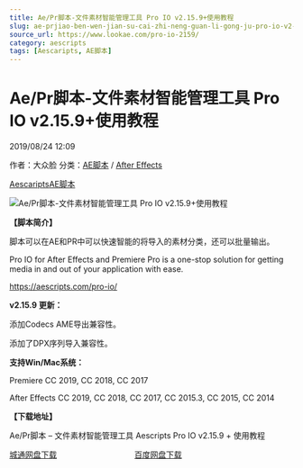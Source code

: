 ```yaml
---
title: Ae/Pr脚本-文件素材智能管理工具 Pro IO v2.15.9+使用教程
slug: ae-prjiao-ben-wen-jian-su-cai-zhi-neng-guan-li-gong-ju-pro-io-v2-15-9-shi-yong-jiao-cheng
source_url: https://www.lookae.com/pro-io-2159/
category: aescripts
tags: [Aescaripts, AE脚本]
---
```

# Ae/Pr脚本-文件素材智能管理工具 Pro IO v2.15.9+使用教程

2019/08/24 12:09

作者：大众脸
分类：[AE脚本](https://www.lookae.com/after-effects/aescripts/) / [After Effects](https://www.lookae.com/after-effects/)

[Aescaripts](https://www.lookae.com/tag/aescaripts/)[AE脚本](https://www.lookae.com/tag/ae%e8%84%9a%e6%9c%ac/)

![Ae/Pr脚本-文件素材智能管理工具 Pro IO v2.15.9+使用教程](https://www.lookae.com/wp-content/uploads/2019/02/Pro-IO-.jpg "Ae/Pr脚本-文件素材智能管理工具 Pro IO v2.15.9+使用教程-LookAE.com")

**【脚本简介】**

脚本可以在AE和PR中可以快速智能的将导入的素材分类，还可以批量输出。

Pro IO for After Effects and Premiere Pro is a one-stop solution for getting media in and out of your application with ease.

https://aescripts.com/pro-io/

**v2.15.9 更新：**

添加Codecs AME导出兼容性。

添加了DPX序列导入兼容性。

**支持Win/Mac系统：**

Premiere CC 2019, CC 2018, CC 2017

After Effects CC 2019, CC 2018, CC 2017, CC 2015.3, CC 2015, CC 2014

**【下载地址】**

Ae/Pr脚本 – 文件素材智能管理工具 Aescripts Pro IO v2.15.9 + 使用教程

[城通网盘下载](https://lookae.ctfile.com/fs/680462-394456292)                                   [百度网盘下载](https://pan.baidu.com/s/130wfWLcd1vQbXNwj7vRzWA)
